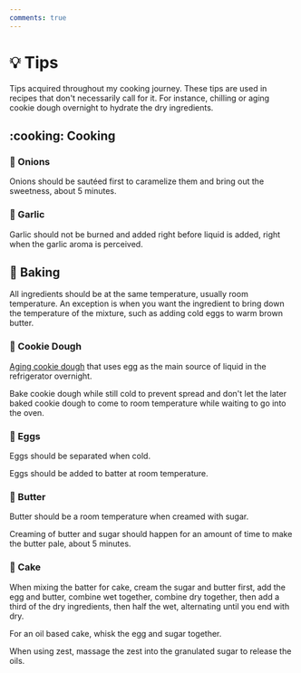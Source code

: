 ```yaml
---
comments: true
---
```

# :bulb: Tips

Tips acquired throughout my cooking journey. These tips are used in recipes that don't necessarily call for it.
For instance, chilling or aging cookie dough overnight to hydrate the dry ingredients.

## :cooking: Cooking

### :onion: Onions

Onions should be sautéed first to caramelize them and bring out the sweetness, about 5 minutes.

### :garlic: Garlic

Garlic should not be burned and added right before liquid is added, right when the garlic aroma is perceived.

## :cupcake: Baking

All ingredients should be at the same temperature, usually room temperature. An exception is when you want
the ingredient to bring down the temperature of the mixture, such as adding cold eggs to warm brown butter.

### :cookie: Cookie Dough

[Aging cookie dough][1] that uses egg as the main source of liquid in the refrigerator overnight.

Bake cookie dough while still cold to prevent spread and don't let the later baked cookie dough to come to room
temperature while waiting to go into the oven.

### :egg: Eggs

Eggs should be separated when cold.

Eggs should be added to batter at room temperature.

### :butter: Butter

Butter should be a room temperature when creamed with sugar.

Creaming of butter and sugar should happen for an amount of time to make the butter pale, about 5 minutes.

### :cake: Cake

When mixing the batter for cake, cream the sugar and butter first, add the egg and butter, combine wet together,
combine dry together, then add a third of the dry ingredients, then half the wet, alternating until you end with dry.

For an oil based cake, whisk the egg and sugar together.

When using zest, massage the zest into the granulated sugar to release the oils.

[1]: <https://www.thekitchn.com/refrigerated-cookie-dough-268281>
